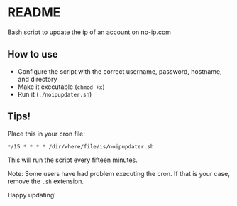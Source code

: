 README
======

Bash script to update the ip of an account on no-ip.com

How to use
----------

* Configure the script with the correct username, password, hostname, and directory
* Make it executable (`chmod +x`)
* Run it (`./noipupdater.sh`)

Tips!
-----

Place this in your cron file:

    */15 * * * * /dir/where/file/is/noipupdater.sh

This will run the script every fifteen minutes.

Note: Some users have had problem executing the cron. If that is your case, remove the `.sh` extension.

Happy updating!
